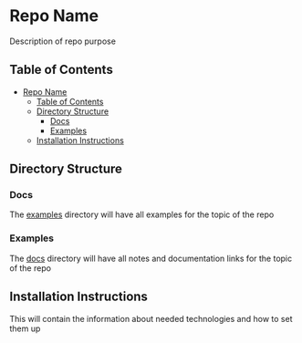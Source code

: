 # Repo Name

Description of repo purpose

## Table of Contents

<!-- TOC -->

- [Repo Name](#repo-name)
  - [Table of Contents](#table-of-contents)
  - [Directory Structure](#directory-structure)
    - [Docs](#docs)
    - [Examples](#examples)
  - [Installation Instructions](#installation-instructions)

<!-- /TOC -->

## Directory Structure

### Docs

The [examples](examples/) directory will have all examples for the topic of the repo

### Examples

The [docs](docs/) directory will have all notes and documentation links for the topic of the repo


## Installation Instructions

This will contain the information about needed technologies and how to set them up